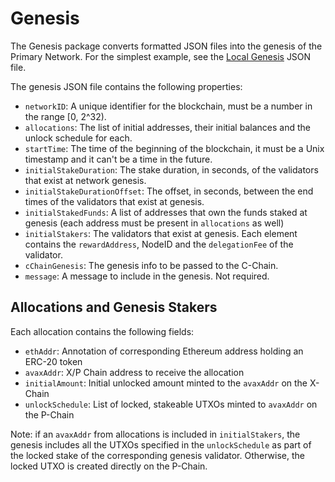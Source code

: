 # Genesis

The Genesis package converts formatted JSON files into the genesis of the Primary Network. For the simplest example, see the [Local Genesis](https://github.com/ava-labs/avalanchego/blob/master/genesis/genesis_local.json) JSON file.

The genesis JSON file contains the following properties:

- `networkID`: A unique identifier for the blockchain, must be a number in the range [0, 2^32).
- `allocations`: The list of initial addresses, their initial balances and the unlock schedule for each.
- `startTime`: The time of the beginning of the blockchain, it must be a Unix
  timestamp and it can't be a time in the future.
- `initialStakeDuration`: The stake duration, in seconds, of the validators that exist at network genesis.
- `initialStakeDurationOffset`: The offset, in seconds, between the end times
  of the validators that exist at genesis.
- `initialStakedFunds`: A list of addresses that own the funds staked at genesis
  (each address must be present in `allocations` as well)
- `initialStakers`: The validators that exist at genesis. Each element contains
  the `rewardAddress`, NodeID and the `delegationFee` of the validator.
- `cChainGenesis`: The genesis info to be passed to the C-Chain.
- `message`: A message to include in the genesis. Not required.

## Allocations and Genesis Stakers

Each allocation contains the following fields:

- `ethAddr`: Annotation of corresponding Ethereum address holding an ERC-20 token
- `avaxAddr`: X/P Chain address to receive the allocation
- `initialAmount`: Initial unlocked amount minted to the `avaxAddr` on the X-Chain
- `unlockSchedule`: List of locked, stakeable UTXOs minted to `avaxAddr` on the P-Chain

Note: if an `avaxAddr` from allocations is included in `initialStakers`, the genesis includes
all the UTXOs specified in the `unlockSchedule` as part of the locked stake of the corresponding
genesis validator. Otherwise, the locked UTXO is created directly on the P-Chain.
